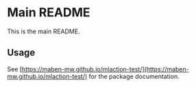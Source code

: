 # Main README
This is the main README.

## Usage
See [https://maben-mw.github.io/mlaction-test/](https://maben-mw.github.io/mlaction-test/) for the package documentation.
